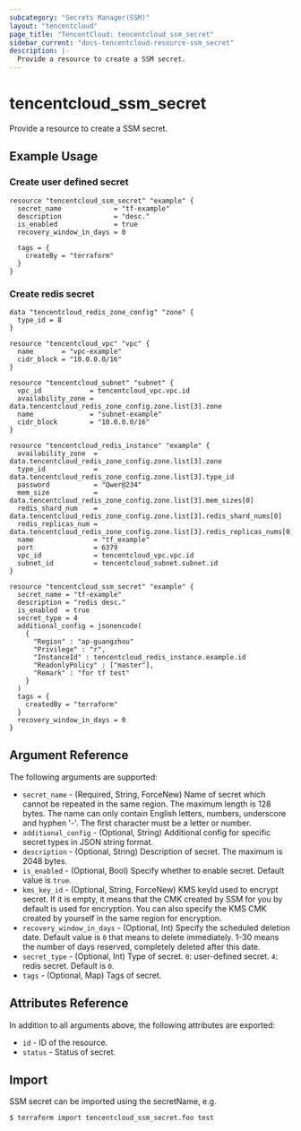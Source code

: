 ```yaml
---
subcategory: "Secrets Manager(SSM)"
layout: "tencentcloud"
page_title: "TencentCloud: tencentcloud_ssm_secret"
sidebar_current: "docs-tencentcloud-resource-ssm_secret"
description: |-
  Provide a resource to create a SSM secret.
---
```


# tencentcloud_ssm_secret

Provide a resource to create a SSM secret.

## Example Usage

### Create user defined secret

```hcl
resource "tencentcloud_ssm_secret" "example" {
  secret_name             = "tf-example"
  description             = "desc."
  is_enabled              = true
  recovery_window_in_days = 0

  tags = {
    createBy = "terraform"
  }
}
```

### Create redis secret

```hcl
data "tencentcloud_redis_zone_config" "zone" {
  type_id = 8
}

resource "tencentcloud_vpc" "vpc" {
  name       = "vpc-example"
  cidr_block = "10.0.0.0/16"
}

resource "tencentcloud_subnet" "subnet" {
  vpc_id            = tencentcloud_vpc.vpc.id
  availability_zone = data.tencentcloud_redis_zone_config.zone.list[3].zone
  name              = "subnet-example"
  cidr_block        = "10.0.0.0/16"
}

resource "tencentcloud_redis_instance" "example" {
  availability_zone  = data.tencentcloud_redis_zone_config.zone.list[3].zone
  type_id            = data.tencentcloud_redis_zone_config.zone.list[3].type_id
  password           = "Qwer@234"
  mem_size           = data.tencentcloud_redis_zone_config.zone.list[3].mem_sizes[0]
  redis_shard_num    = data.tencentcloud_redis_zone_config.zone.list[3].redis_shard_nums[0]
  redis_replicas_num = data.tencentcloud_redis_zone_config.zone.list[3].redis_replicas_nums[0]
  name               = "tf_example"
  port               = 6379
  vpc_id             = tencentcloud_vpc.vpc.id
  subnet_id          = tencentcloud_subnet.subnet.id
}

resource "tencentcloud_ssm_secret" "example" {
  secret_name = "tf-example"
  description = "redis desc."
  is_enabled  = true
  secret_type = 4
  additional_config = jsonencode(
    {
      "Region" : "ap-guangzhou"
      "Privilege" : "r",
      "InstanceId" : tencentcloud_redis_instance.example.id
      "ReadonlyPolicy" : ["master"],
      "Remark" : "for tf test"
    }
  )
  tags = {
    createdBy = "terraform"
  }
  recovery_window_in_days = 0
}
```

## Argument Reference

The following arguments are supported:

* `secret_name` - (Required, String, ForceNew) Name of secret which cannot be repeated in the same region. The maximum length is 128 bytes. The name can only contain English letters, numbers, underscore and hyphen '-'. The first character must be a letter or number.
* `additional_config` - (Optional, String) Additional config for specific secret types in JSON string format.
* `description` - (Optional, String) Description of secret. The maximum is 2048 bytes.
* `is_enabled` - (Optional, Bool) Specify whether to enable secret. Default value is `true`.
* `kms_key_id` - (Optional, String, ForceNew) KMS keyId used to encrypt secret. If it is empty, it means that the CMK created by SSM for you by default is used for encryption. You can also specify the KMS CMK created by yourself in the same region for encryption.
* `recovery_window_in_days` - (Optional, Int) Specify the scheduled deletion date. Default value is `0` that means to delete immediately. 1-30 means the number of days reserved, completely deleted after this date.
* `secret_type` - (Optional, Int) Type of secret. `0`: user-defined secret. `4`: redis secret. Default is `0`.
* `tags` - (Optional, Map) Tags of secret.

## Attributes Reference

In addition to all arguments above, the following attributes are exported:

* `id` - ID of the resource.
* `status` - Status of secret.


## Import

SSM secret can be imported using the secretName, e.g.
```
$ terraform import tencentcloud_ssm_secret.foo test
```

